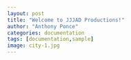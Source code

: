 ```yaml
---
layout: post
title: "Welcome to JJJAD Productions!"
author: "Anthony Ponce"
categories: documentation
tags: [documentation,sample]
image: city-1.jpg
---
```



